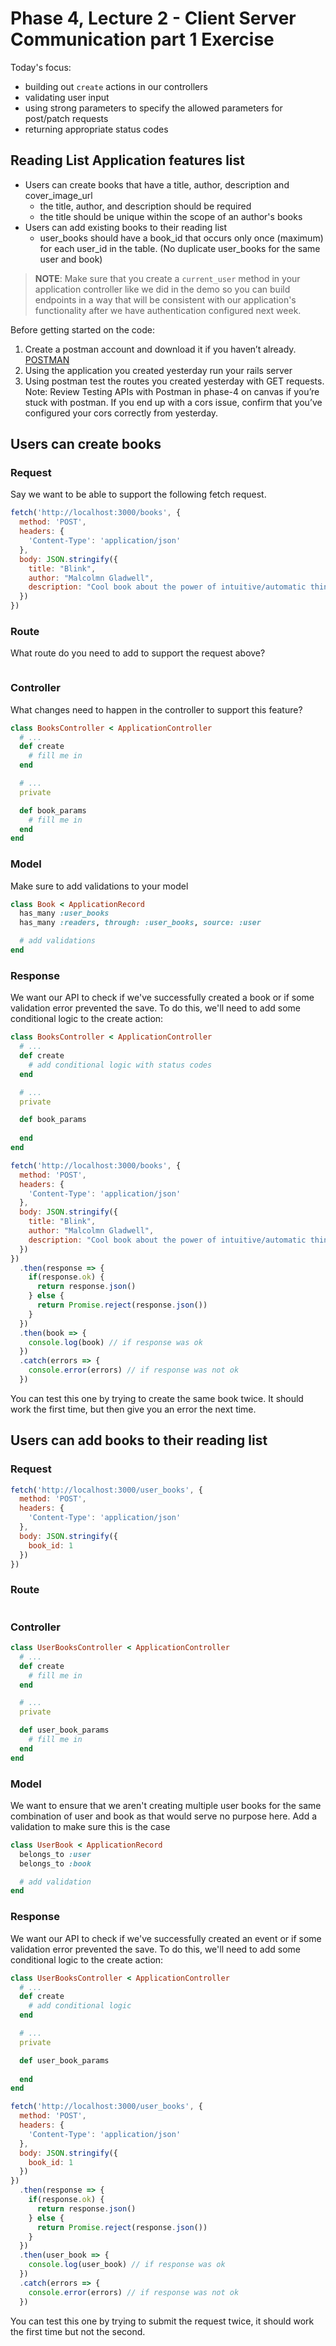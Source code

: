 # Phase 4, Lecture 2 - Client Server Communication part 1 Exercise

Today's focus:

- building out `create` actions in our controllers
- validating user input
- using strong parameters to specify the allowed parameters for post/patch requests
- returning appropriate status codes

## Reading List Application features list

- Users can create books that have a title, author, description and cover_image_url 
  - the title, author, and description should be required
  - the title should be unique within the scope of an author's books
- Users can add existing books to their reading list 
  - user_books should have a book_id that occurs only once (maximum) for each user_id in the table. (No duplicate user_books for the same user and book)

> **NOTE**: Make sure that you create a `current_user` method in your application controller like we did in the demo so you can build endpoints in a way that will be consistent with our application's functionality after we have authentication configured next week.

Before getting started on the code:

1. Create a postman account and download it if you haven’t already.  [POSTMAN](https://www.postman.com/downloads/)
2. Using the application you created yesterday run your rails server
3. Using postman test the routes you created yesterday with GET requests. 
Note: Review Testing APIs with Postman in phase-4 on canvas if you’re stuck with postman. If you end up with a cors issue, confirm that you’ve configured your cors correctly from yesterday.


## Users can create books

### Request
Say we want to be able to support the following fetch request.
```js
fetch('http://localhost:3000/books', {
  method: 'POST',
  headers: {
    'Content-Type': 'application/json'
  },
  body: JSON.stringify({
    title: "Blink",
    author: "Malcolmn Gladwell",
    description: "Cool book about the power of intuitive/automatic thinking"
  })
})
```

### Route

What route do you need to add to support the request above?

```rb

```

### Controller

What changes need to happen in the controller to support this feature?
```rb
class BooksController < ApplicationController
  # ...
  def create
    # fill me in
  end

  # ...
  private

  def book_params
    # fill me in
  end
end
```
### Model
Make sure to add validations to your model
```rb
class Book < ApplicationRecord
  has_many :user_books
  has_many :readers, through: :user_books, source: :user

  # add validations
end

```

### Response

We want our API to check if we've successfully created a book or if some validation error prevented the save. To do this, we'll need to add some conditional logic to the create action:

```rb
class BooksController < ApplicationController
  # ...
  def create
    # add conditional logic with status codes
  end

  # ...
  private

  def book_params
    
  end
end
```

```js
fetch('http://localhost:3000/books', {
  method: 'POST',
  headers: {
    'Content-Type': 'application/json'
  },
  body: JSON.stringify({
    title: "Blink",
    author: "Malcolmn Gladwell",
    description: "Cool book about the power of intuitive/automatic thinking"
  })
})
  .then(response => {
    if(response.ok) {
      return response.json()
    } else {
      return Promise.reject(response.json())
    }
  })
  .then(book => {
    console.log(book) // if response was ok
  })
  .catch(errors => {
    console.error(errors) // if response was not ok
  })
```

You can test this one by trying to create the same book twice. It should work the first time, but then give you an error the next time.

## Users can add books to their reading list


### Request

```js
fetch('http://localhost:3000/user_books', {
  method: 'POST',
  headers: {
    'Content-Type': 'application/json'
  },
  body: JSON.stringify({
    book_id: 1
  })
})
```

### Route

```rb

```

### Controller

```rb
class UserBooksController < ApplicationController
  # ...
  def create
    # fill me in
  end

  # ...
  private

  def user_book_params
    # fill me in
  end
end
```
### Model
We want to ensure that we aren't creating multiple user books for the same combination of user and book as that would serve no purpose here. Add a validation to make sure this is the case
```rb
class UserBook < ApplicationRecord
  belongs_to :user
  belongs_to :book

  # add validation
end

```

### Response

We want our API to check if we've successfully created an event or if some validation error prevented the save. To do this, we'll need to add some conditional logic to the create action:

```rb
class UserBooksController < ApplicationController
  # ...
  def create
    # add conditional logic
  end

  # ...
  private

  def user_book_params
    
  end
end
```

```js
fetch('http://localhost:3000/user_books', {
  method: 'POST',
  headers: {
    'Content-Type': 'application/json'
  },
  body: JSON.stringify({
    book_id: 1
  })
})
  .then(response => {
    if(response.ok) {
      return response.json()
    } else {
      return Promise.reject(response.json())
    }
  })
  .then(user_book => {
    console.log(user_book) // if response was ok
  })
  .catch(errors => {
    console.error(errors) // if response was not ok
  })
```

You can test this one by trying to submit the request twice, it should work the first time but not the second.
